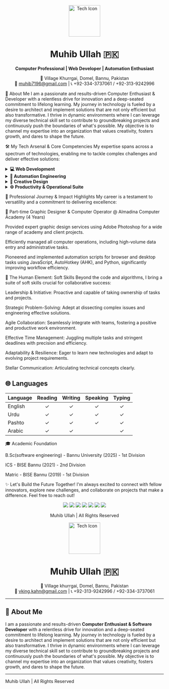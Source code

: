<div align="center">
<img src="https://www.google.com/search?q=https://raw.githubusercontent.com/FortAwesome/Font-Awesome/6.x/svgs/solid/laptop-code.svg" width="100" alt="Tech Icon">
<h1>Muhib Ullah 🇵🇰</h1>
<p>
<strong>Computer Professional | Web Developer | Automation Enthusiast</strong>
</p>
<p>
📍 Village Khurrgai, Domel, Bannu, Pakistan <br />
📧 <a href="mailto:muhib7196@gmail.com">muhib7196@gmail.com</a> | 📞 +92-334-3737061 / +92-313-9242996
</p>
</div>

🚀 About Me
I am a passionate and results-driven Computer Enthusiast & Developer with a relentless drive for innovation and a deep-seated commitment to lifelong learning. My journey in technology is fueled by a desire to architect and implement solutions that are not only efficient but also transformative. I thrive in dynamic environments where I can leverage my diverse technical skill set to contribute to groundbreaking projects and continuously push the boundaries of what's possible. My objective is to channel my expertise into an organization that values creativity, fosters growth, and dares to shape the future.

🛠️ My Tech Arsenal & Core Competencies
My expertise spans across a spectrum of technologies, enabling me to tackle complex challenges and deliver effective solutions:

<details>
<summary><strong>💻 Web Development</strong></summary>
<br />
<ul>
<li><strong>Languages:</strong> HTML5, CSS3, JavaScript (ES6+), PHP</li>
<li><strong>Skills:</strong> Building responsive, user-friendly web interfaces and handling server-side logic.</li>
</ul>
</details>

<details>
<summary><strong>🤖 Automation Engineering</strong></summary>
<br />
<ul>
<li><strong>Browser Automation:</strong> JavaScript (Custom Extensions)</li>
<li><strong>Desktop & System Automation:</strong> AutoHotkey (AHK), Python</li>
<li><strong>Process Optimization:</strong> Identifying and automating repetitive tasks to enhance productivity.</li>
</ul>
</details>

<details>
<summary><strong>🎨 Creative Design</strong></summary>
<br />
<ul>
<li><strong>Graphic Design Suite:</strong> Adobe Photoshop</li>
<li><strong>Skills:</strong> Creating compelling visual assets for digital and print media.</li>
</ul>
</details>

<details>
<summary><strong>⚙️ Productivity & Operational Suite</strong></summary>
<br />
<ul>
<li><strong>MS Office Suite:</strong> Advanced proficiency in Word, Excel, PowerPoint.</li>
<li><strong>Data Entry & Management:</strong> High accuracy and efficiency in all computer operations.</li>
</ul>
</details>

🌌 Professional Journey & Impact Highlights
My career is a testament to versatility and a commitment to delivering excellence:

🌟 Part-time Graphic Designer & Computer Operator @ Almadina Computer Academy (4 Years)

Provided expert graphic design services using Adobe Photoshop for a wide range of academy and client projects.

Efficiently managed all computer operations, including high-volume data entry and administrative tasks.

Pioneered and implemented automation scripts for browser and desktop tasks using JavaScript, AutoHotkey (AHK), and Python, significantly improving workflow efficiency.

🤝 The Human Element: Soft Skills
Beyond the code and algorithms, I bring a suite of soft skills crucial for collaborative success:

Leadership & Initiative: Proactive and capable of taking ownership of tasks and projects.

Strategic Problem-Solving: Adept at dissecting complex issues and engineering effective solutions.

Agile Collaboration: Seamlessly integrate with teams, fostering a positive and productive work environment.

Effective Time Management: Juggling multiple tasks and stringent deadlines with precision and efficiency.

Adaptability & Resilience: Eager to learn new technologies and adapt to evolving project requirements.

Stellar Communication: Articulating technical concepts clearly.

## 🌐 Languages

| Language | Reading | Writing | Speaking | Typing |
| :-- | :--: | :--: | :--: | :--: |
| English | ✓ | ✓ | ✓ | ✓ |
| Urdu | ✓ | ✓ | ✓ | ✓ |
| Pashto | ✓ | ✓ | ✓ | ✓ |
| Arabic | ✓ | ✓ |  | ✓ |


🎓 Academic Foundation

B.Sc(software engineering) - Bannu University (2025) - 1st Division

ICS - BISE Bannu (2021) - 2nd Division

Matric - BISE Bannu (2019) - 1st Division


✨ Let's Build the Future Together!
I'm always excited to connect with fellow innovators, explore new challenges, and collaborate on projects that make a difference. Feel free to reach out!


<div align="center">
    <div>
        <a href="mailto:muhib7196@gmail.com"><img src="https://img.shields.io/badge/-Email%20Me-D14836?style=for-the-badge&logo=gmail&logoColor=white"/></a>
        <a href="https://github.com/muhibkhan123"><img src="https://img.shields.io/badge/-GitHub-181717?style=for-the-badge&logo=github&logoColor=white"/></a>
        <a href="https://www.linkedin.com/in/muhib-ullah-62663723b/"><img src="https://img.shields.io/badge/-LinkedIn-0077B5?style=for-the-badge&logo=linkedin&logoColor=white"/></a>
        <a href="https://www.instagram.com/itx______muhibullah/"><img src="https://img.shields.io/badge/-Instagram-E4405F?style=for-the-badge&logo=instagram&logoColor=white"/></a>
        <a href="https://www.facebook.com/Muhibedtix"><img src="https://img.shields.io/badge/-Facebook-1877F2?style=for-the-badge&logo=facebook&logoColor=white"/></a>
        <a href="https://www.tiktok.com/@muhib__afghani"><img src="https://img.shields.io/badge/-TikTok-000000?style=for-the-badge&logo=tiktok&logoColor=white"/></a>
        <a href="https://www.youtube.com/@muhibedtix3370"><img src="https://img.shields.io/badge/-YouTube-FF0000?style=for-the-badge&logo=youtube&logoColor=white"/></a>
    </div>
    <p>
        Muhib Ullah | All Rights Reserved
    </p>
</div>

<div align="center">
  <img src="https://raw.githubusercontent.com/FortAwesome/Font-Awesome/6.x/svgs/solid/microchip.svg" width="100" alt="Tech Icon">
  <h1>Muhib Ullah 🇵🇰</h1>
 
  <p>
    📍 Village khurrgai, Domel, Bannu, Pakistan <br />
    📧 <a href="mailto:muhib7199@gmail.com">vking.kahn@gmail.com</a> | 📞 +92-313-9242996 / +92-334-3737061
  </p>
</div>

---

## 🚀 About Me

I am a passionate and results-driven **Computer Enthusiast & Software Developer** with a relentless drive for innovation and a deep-seated commitment to lifelong learning. My journey in technology is fueled by a desire to architect and implement solutions that are not only efficient but also transformative. I thrive in dynamic environments where I can leverage my diverse technical skill set to contribute to groundbreaking projects and continuously push the boundaries of what's possible. My objective is to channel my expertise into an organization that values creativity, fosters growth, and dares to shape the future.

---
<div>
    <p>
        Muhib Ullah | All Rights Reserved
    </p>
</div>
